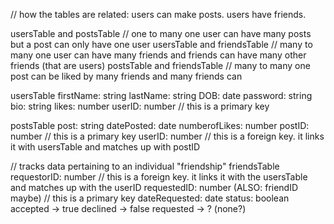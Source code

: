 // how the tables are related: users can make posts. users have friends.

usersTable and postsTable // one to many
    one user can have many posts but a post can only have one user
usersTable and friendsTable // many to many
    one user can have many friends and friends can have many other friends (that are users)
postsTable and friendsTable // many to many
    one post can be liked by many friends and many friends can 



usersTable
    firstName: string
    lastName: string
    DOB: date
    password: string
    bio: string
    likes: number
    userID: number
        // this is a primary key
    <!-- friendID: number
        // this is a foreign key. it links it with friendsTable and matches up with requestedID -->

postsTable
    post: string
    datePosted: date
    numberofLikes: number
    postID: number
        // this is a primary key
    userID: number
        // this is a foreign key. it links it with usersTable and matches up with postID

// tracks data pertaining to an individual "friendship"
friendsTable
    requestorID: number
        // this is a foreign key. it links it with the usersTable and matches up with the userID
    requestedID: number (ALSO: friendID maybe)
        // this is a primary key
    dateRequested: date
    status: boolean
        accepted -> true
        declined -> false
        requested -> ? (none?)